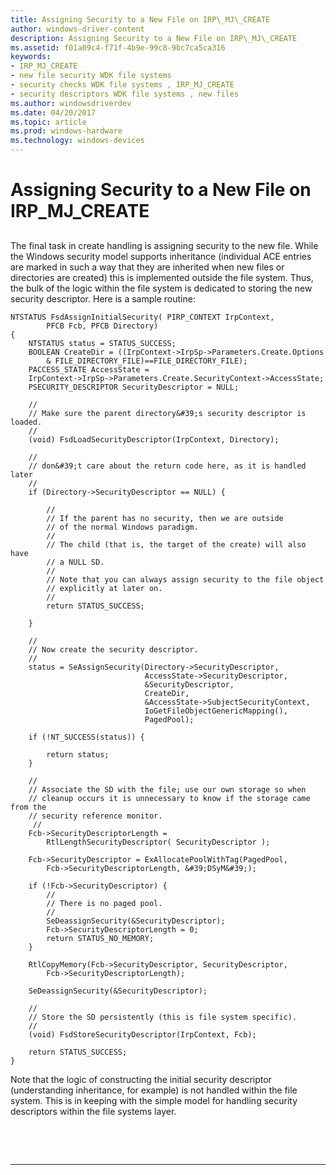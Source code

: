 ```yaml
---
title: Assigning Security to a New File on IRP\_MJ\_CREATE
author: windows-driver-content
description: Assigning Security to a New File on IRP\_MJ\_CREATE
ms.assetid: f01a09c4-f71f-4b9e-99c8-9bc7ca5ca316
keywords:
- IRP_MJ_CREATE
- new file security WDK file systems
- security checks WDK file systems , IRP_MJ_CREATE
- security descriptors WDK file systems , new files
ms.author: windowsdriverdev
ms.date: 04/20/2017
ms.topic: article
ms.prod: windows-hardware
ms.technology: windows-devices
---
```


# Assigning Security to a New File on IRP\_MJ\_CREATE


## <span id="ddk_assigning_security_to_a_new_file_on_irp_mj_create_if"></span><span id="DDK_ASSIGNING_SECURITY_TO_A_NEW_FILE_ON_IRP_MJ_CREATE_IF"></span>


The final task in create handling is assigning security to the new file. While the Windows security model supports inheritance (individual ACE entries are marked in such a way that they are inherited when new files or directories are created) this is implemented outside the file system. Thus, the bulk of the logic within the file system is dedicated to storing the new security descriptor. Here is a sample routine:

```
NTSTATUS FsdAssignInitialSecurity( PIRP_CONTEXT IrpContext, 
        PFCB Fcb, PFCB Directory)
{
    NTSTATUS status = STATUS_SUCCESS;
    BOOLEAN CreateDir = ((IrpContext->IrpSp->Parameters.Create.Options
        & FILE_DIRECTORY_FILE)==FILE_DIRECTORY_FILE);
    PACCESS_STATE AccessState = 
    IrpContext->IrpSp->Parameters.Create.SecurityContext->AccessState;
    PSECURITY_DESCRIPTOR SecurityDescriptor = NULL;

    //
    // Make sure the parent directory&#39;s security descriptor is loaded.
    //
    (void) FsdLoadSecurityDescriptor(IrpContext, Directory);

    //
    // don&#39;t care about the return code here, as it is handled later
    //
    if (Directory->SecurityDescriptor == NULL) {

        //
        // If the parent has no security, then we are outside
        // of the normal Windows paradigm.
        //
        // The child (that is, the target of the create) will also have
        // a NULL SD.
        //
        // Note that you can always assign security to the file object 
        // explicitly at later on.
        //
        return STATUS_SUCCESS;

    }

    //
    // Now create the security descriptor.
    //
    status = SeAssignSecurity(Directory->SecurityDescriptor, 
                              AccessState->SecurityDescriptor,
                              &SecurityDescriptor, 
                              CreateDir, 
                              &AccessState->SubjectSecurityContext,
                              IoGetFileObjectGenericMapping(),
                              PagedPool);

    if (!NT_SUCCESS(status)) {

        return status;
    }

    //
    // Associate the SD with the file; use our own storage so when 
    // cleanup occurs it is unnecessary to know if the storage came from the 
    // security reference monitor.
     //
    Fcb->SecurityDescriptorLength = 
        RtlLengthSecurityDescriptor( SecurityDescriptor );
 
    Fcb->SecurityDescriptor = ExAllocatePoolWithTag(PagedPool, 
        Fcb->SecurityDescriptorLength, &#39;DSyM&#39;);

    if (!Fcb->SecurityDescriptor) {
        //
        // There is no paged pool.
        //
        SeDeassignSecurity(&SecurityDescriptor);
        Fcb->SecurityDescriptorLength = 0;
        return STATUS_NO_MEMORY;
    }

    RtlCopyMemory(Fcb->SecurityDescriptor, SecurityDescriptor, 
        Fcb->SecurityDescriptorLength);
 
    SeDeassignSecurity(&SecurityDescriptor);
 
    //
    // Store the SD persistently (this is file system specific).
    //
    (void) FsdStoreSecurityDescriptor(IrpContext, Fcb);

    return STATUS_SUCCESS;
}
```

Note that the logic of constructing the initial security descriptor (understanding inheritance, for example) is not handled within the file system. This is in keeping with the simple model for handling security descriptors within the file systems layer.

 

 


--------------------


